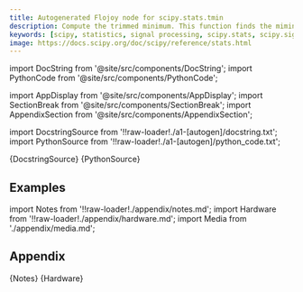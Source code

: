 ```yaml
---
title: Autogenerated Flojoy node for scipy.stats.tmin
description: Compute the trimmed minimum. This function finds the miminum value of an array `a` along the specified axis, but only considering values greater than a specified lower limit.
keywords: [scipy, statistics, signal processing, scipy.stats, scipy.signal, scipy.stats.tmin]
image: https://docs.scipy.org/doc/scipy/reference/stats.html
---
```


[//]: # (Custom component imports)

import DocString from '@site/src/components/DocString';
import PythonCode from '@site/src/components/PythonCode';

import AppDisplay from '@site/src/components/AppDisplay';
import SectionBreak from '@site/src/components/SectionBreak';
import AppendixSection from '@site/src/components/AppendixSection';

[//]: # (Docstring)

import DocstringSource from '!!raw-loader!./a1-[autogen]/docstring.txt';
import PythonSource from '!!raw-loader!./a1-[autogen]/python_code.txt';


<DocString>{DocstringSource}</DocString>
<PythonCode GLink='SCIPY/stats/TMIN/TMIN.py'>{PythonSource}</PythonCode>


<SectionBreak />

    

[//]: # (Examples)

## Examples

<AppDisplay 
  GLink='SCIPY/stats/TMIN'
  nodeLabel='TMIN'>
</AppDisplay>

<SectionBreak />

    

[//]: # (Appendix)

import Notes from '!!raw-loader!./appendix/notes.md';
import Hardware from '!!raw-loader!./appendix/hardware.md';
import Media from './appendix/media.md';

## Appendix

<AppendixSection index={0} folderPath='nodes/SCIPY/stats/TMIN/appendix/'>{Notes}</AppendixSection>
<AppendixSection index={1} folderPath='nodes/SCIPY/stats/TMIN/appendix/'>{Hardware}</AppendixSection>
<AppendixSection index={2} folderPath='nodes/SCIPY/stats/TMIN/appendix/'><Media/></AppendixSection>


